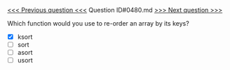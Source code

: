 [<<< Previous question <<<](0479.md)  Question ID#0480.md  [>>> Next question >>>](0481.md) 

Which function would you use to re-order an array by its keys?

- [x] ksort
- [ ] sort
- [ ] asort
- [ ] usort
